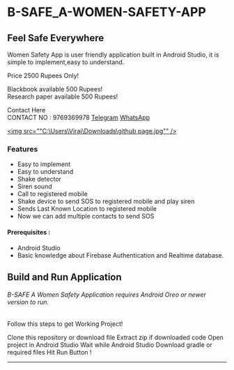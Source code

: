 # B-SAFE_A-WOMEN-SAFETY-APP
## Feel Safe Everywhere


Women Safety App is user friendly application built in Android Studio,
it is simple to implement,easy to understand.

Price 2500 Rupees Only!

Blackbook available 500 Rupees!<br>
Research paper available 500 Rupees!

Contact Here<br>
CONTACT NO : 9769369978
[Telegram]()
[WhatsApp]()


[<img src=""C:\Users\Viraj\Downloads\github page.jpg"" />](https://github.com/TechHub-sv)




### Features

- Easy to implement
- Easy to understand
- Shake detector
- Siren sound
- Call to registered mobile
- Shake device to send SOS to registered mobile and play siren
- Sends Last Known Location to registered mobile
- Now we can add multiple contacts to send SOS

#### Prerequisites :
- Android Studio
- Basic knowledge about Firebase Authentication and Realtime database.
## Build and Run Application

###### B-SAFE A Women Safety Application requires Android Oreo or newer version to run.
Follow this steps to get Working Project!

Clone this repository or download file
Extract zip if downloaded code
Open project in Android Studio
Wait while Android Studio Download gradle or required files
Hit Run Button !


------------
